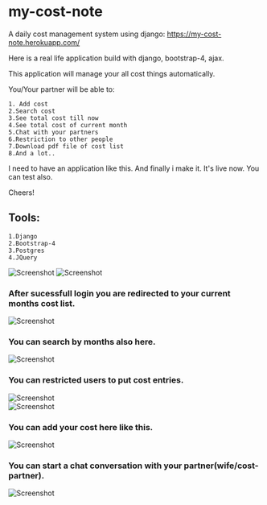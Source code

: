 # my-cost-note
A daily cost management system using django: https://my-cost-note.herokuapp.com/

Here is a real life application build with django, bootstrap-4, ajax.

This application will manage your all cost things automatically.

You/Your partner will be able to:
```
1. Add cost  
2.Search cost  
3.See total cost till now  
4.See total cost of current month  
5.Chat with your partners  
6.Restriction to other people  
7.Download pdf file of cost list  
8.And a lot..  
```

I need to have an application like this. And finally i make it. It's live now. You can test also.

Cheers!

## Tools:
```
1.Django
2.Bootstrap-4
3.Postgres
4.JQuery
```


![Screenshot](cost/cost-1.png)
![Screenshot](cost/cost-2.png)  
### After sucessfull login you are redirected to your current months cost list.
![Screenshot](cost/cost-3.png)  
### You can search by months also here.
![Screenshot](cost/cost-4.png)  
### You can restricted users to put cost entries.
![Screenshot](cost/cost-5.png)  
![Screenshot](cost/cost-6.png)  
### You can add your cost here like this.
![Screenshot](cost/cost-7.png)  
### You can start a chat conversation with your partner(wife/cost-partner).
![Screenshot](cost/cost-8.png)
